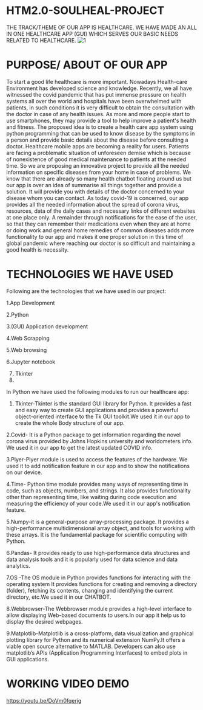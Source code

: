 # HTM2.0-SOULHEAL-PROJECT
THE TRACK/THEME OF OUR APP IS HEALTHCARE.  WE HAVE MADE AN ALL IN ONE HEALTHCARE APP (GUI) WHICH SERVES OUR BASIC NEEDS RELATED TO HEALTHCARE.
![1](https://user-images.githubusercontent.com/78258971/123533912-d794ef80-d736-11eb-8b30-4160fc71503f.PNG)
# PURPOSE/ ABOUT OF OUR APP
To start a good life healthcare is more important. Nowadays Health-care Environment has developed science and knowledge. Recently, we all have witnessed the covid pandemic that has put immense pressure on health systems all over the world and hospitals have been overwhelmed with patients, in such conditions it is very difficult to obtain the consultation with the doctor in case of any health issues. As more and more people start to use smartphones, they may provide a tool to help improve a patient's health and fitness. The proposed idea is to create a health care app system using python programming that can be used to know disease by the symptoms in a person and provide basic details about the disease before consulting a doctor. Healthcare mobile apps are becoming a reality for users. Patients are facing a problematic situation of unforeseen demise which is because of nonexistence of good medical maintenance to patients at the needed time. So we are proposing an innovative project to provide all the needed information on specific diseases from your home in case of problems. We know that there are already so many health chatbot floating around us but our app is over an idea of summarise all things together and provide a solution. It will provide you with details of the doctor concerned to your disease whom you can contact. As today covid-19 is concerned, our app provides all the needed information about the spread of corona virus, resources, data of the daily cases and necessary links of different websites at one place only. A remainder through notifications for the ease of the user, so that they can remember their medications even when they are at home or doing work and general home remedies of common diseases adds more functionality to our app and makes it one proper solution in this time of global pandemic where reaching our doctor is so difficult and maintaining a good health is necessity.
# TECHNOLOGIES WE HAVE USED
Following are the technologies that we have used in our project:

1.App Development

2.Python

3.(GUI) Application development

4.Web Scrapping

5.Web browsing

6.Jupyter notebook

7. Tkinter
8. 
In Python we have used the following modules to run  our healthcare app:

1. Tkinter-Tkinter is the standard GUI library for Python. It provides a fast and easy way to create GUI applications and  provides a powerful object-oriented interface to the Tk GUI toolkit.We used it in our app to create the whole Body structure of our app.

2.Covid- It is a Python package to get information regarding the novel corona virus provided by Johns Hopkins university and worldometers.info. We used it in our app to get the latest updated  COVID info.

3.Plyer-Plyer module is used to access the features of the hardware.  We used it to add notification feature in our app and to show the notifications on our device.

4.Time- Python time module provides many ways of representing time in code, such as objects, numbers, and strings. It also provides functionality other than representing time, like waiting during code execution and measuring the efficiency of your code.We used it in our app's notification feature.

5.Numpy-it is a general-purpose array-processing package. It provides a high-performance multidimensional array object, and tools for working with these arrays. It is the fundamental package for scientific computing with Python.

6.Pandas- It provides ready to use high-performance data structures and data analysis tools and it is popularly used for data science and data analytics.

7.OS -The OS module in Python provides functions for interacting with the operating system It  provides functions for creating and removing a directory (folder), fetching its contents, changing and identifying the current directory, etc.We used it in our CHATBOT.

8.Webbrowser-The Webbrowser module provides a high-level interface to allow displaying Web-based documents to users.In our app it help us to display the desired webpages.

9.Matplotlib-Matplotlib is a cross-platform, data visualization and graphical plotting library for Python and its numerical extension NumPy.It offers a viable open source alternative to MATLAB. Developers can also use matplotlib’s APIs (Application Programming Interfaces) to embed plots in GUI applications.

# WORKING VIDEO DEMO
https://youtu.be/DoVm0fqerig
